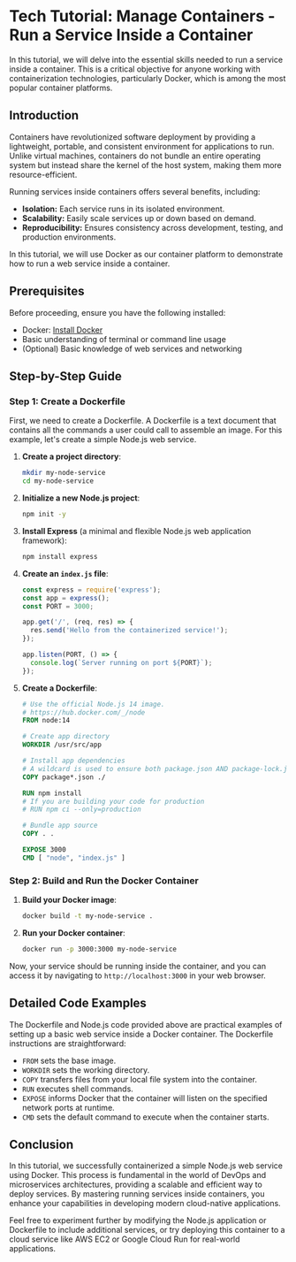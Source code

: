 # Tech Tutorial: Manage Containers - Run a Service Inside a Container

In this tutorial, we will delve into the essential skills needed to run a service inside a container. This is a critical objective for anyone working with containerization technologies, particularly Docker, which is among the most popular container platforms.

## Introduction

Containers have revolutionized software deployment by providing a lightweight, portable, and consistent environment for applications to run. Unlike virtual machines, containers do not bundle an entire operating system but instead share the kernel of the host system, making them more resource-efficient.

Running services inside containers offers several benefits, including:
- **Isolation:** Each service runs in its isolated environment.
- **Scalability:** Easily scale services up or down based on demand.
- **Reproducibility:** Ensures consistency across development, testing, and production environments.

In this tutorial, we will use Docker as our container platform to demonstrate how to run a web service inside a container.

## Prerequisites

Before proceeding, ensure you have the following installed:
- Docker: [Install Docker](https://docs.docker.com/get-docker/)
- Basic understanding of terminal or command line usage
- (Optional) Basic knowledge of web services and networking

## Step-by-Step Guide

### Step 1: Create a Dockerfile

First, we need to create a Dockerfile. A Dockerfile is a text document that contains all the commands a user could call to assemble an image. For this example, let's create a simple Node.js web service.

1. **Create a project directory**:
   ```bash
   mkdir my-node-service
   cd my-node-service
   ```

2. **Initialize a new Node.js project**:
   ```bash
   npm init -y
   ```

3. **Install Express** (a minimal and flexible Node.js web application framework):
   ```bash
   npm install express
   ```

4. **Create an `index.js` file**:
   ```javascript
   const express = require('express');
   const app = express();
   const PORT = 3000;

   app.get('/', (req, res) => {
     res.send('Hello from the containerized service!');
   });

   app.listen(PORT, () => {
     console.log(`Server running on port ${PORT}`);
   });
   ```

5. **Create a Dockerfile**:
   ```Dockerfile
   # Use the official Node.js 14 image.
   # https://hub.docker.com/_/node
   FROM node:14

   # Create app directory
   WORKDIR /usr/src/app

   # Install app dependencies
   # A wildcard is used to ensure both package.json AND package-lock.json are copied
   COPY package*.json ./

   RUN npm install
   # If you are building your code for production
   # RUN npm ci --only=production

   # Bundle app source
   COPY . .

   EXPOSE 3000
   CMD [ "node", "index.js" ]
   ```

### Step 2: Build and Run the Docker Container

1. **Build your Docker image**:
   ```bash
   docker build -t my-node-service .
   ```

2. **Run your Docker container**:
   ```bash
   docker run -p 3000:3000 my-node-service
   ```

Now, your service should be running inside the container, and you can access it by navigating to `http://localhost:3000` in your web browser.

## Detailed Code Examples

The Dockerfile and Node.js code provided above are practical examples of setting up a basic web service inside a Docker container. The Dockerfile instructions are straightforward:
- `FROM` sets the base image.
- `WORKDIR` sets the working directory.
- `COPY` transfers files from your local file system into the container.
- `RUN` executes shell commands.
- `EXPOSE` informs Docker that the container will listen on the specified network ports at runtime.
- `CMD` sets the default command to execute when the container starts.

## Conclusion

In this tutorial, we successfully containerized a simple Node.js web service using Docker. This process is fundamental in the world of DevOps and microservices architectures, providing a scalable and efficient way to deploy services. By mastering running services inside containers, you enhance your capabilities in developing modern cloud-native applications.

Feel free to experiment further by modifying the Node.js application or Dockerfile to include additional services, or try deploying this container to a cloud service like AWS EC2 or Google Cloud Run for real-world applications.